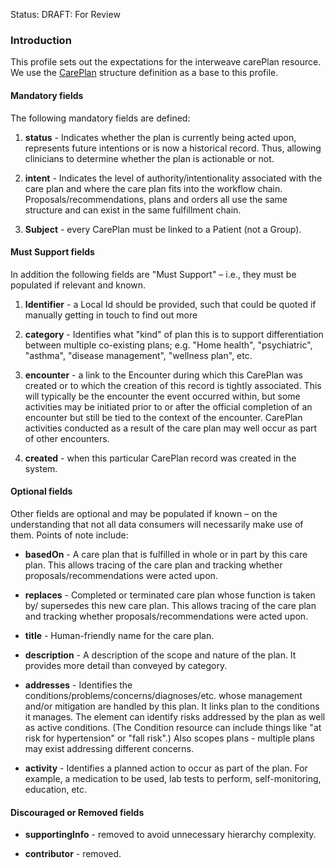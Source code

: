 Status: DRAFT: For Review

### **Introduction**
This profile sets out the expectations for the interweave carePlan resource. We use the [CarePlan](https://hl7.org/fhir/R4/careplan.html) structure definition as a base to this profile.

#### **Mandatory fields**
The following mandatory fields are defined:

1. **status** - Indicates whether the plan is currently being acted upon, represents future intentions or is now a historical record. Thus, allowing clinicians to determine whether the plan is actionable or not.

2. **intent** - Indicates the level of authority/intentionality associated with the care plan and where the care plan fits into the workflow chain. Proposals/recommendations, plans and orders all use the same structure and can exist in the same fulfillment chain.

3. **Subject** - every CarePlan must be linked to a Patient (not a Group).

#### **Must Support fields**
In addition the following fields are "Must Support" – i.e., they must be populated if relevant and known. 

1. **Identifier** - a Local Id should be provided, such that could be quoted if manually getting in touch to find out more

2. **category** - Identifies what "kind" of plan this is to support differentiation between multiple co-existing plans; e.g. "Home health", "psychiatric", "asthma", "disease management", "wellness plan", etc. 

3. **encounter** - a link to the Encounter during which this CarePlan was created or to which the creation of this record is tightly associated. This will typically be the encounter the event occurred within, but some activities may be initiated prior to or after the official completion of an encounter but still be tied to the context of the encounter. CarePlan activities conducted as a result of the care plan may well occur as part of other encounters.

4. **created** - when this particular CarePlan record was created in the system.


#### **Optional fields**
Other fields are optional and may be populated if known – on the understanding that not all data consumers will necessarily make use of them. Points of note include:

 - **basedOn** - A care plan that is fulfilled in whole or in part by this care plan. This allows tracing of the care plan and tracking whether proposals/recommendations were acted upon.

 - **replaces** - Completed or terminated care plan whose function is taken by/ supersedes this new care plan. This allows tracing of the care plan and tracking whether proposals/recommendations were acted upon.

 - **title** - Human-friendly name for the care plan.

 - **description** - A description of the scope and nature of the plan. It provides more detail than conveyed by category.

 - **addresses** - Identifies the conditions/problems/concerns/diagnoses/etc. whose management and/or mitigation are handled by this plan. It links plan to the conditions it manages. The element can identify risks addressed by the plan as well as active conditions. (The Condition resource can include things like "at risk for hypertension" or "fall risk".) Also scopes plans - multiple plans may exist addressing different concerns.

 - **activity** - Identifies a planned action to occur as part of the plan. For example, a medication to be used, lab tests to perform, self-monitoring, education, etc.
 

#### **Discouraged or Removed fields**

 - **supportingInfo** - removed to avoid unnecessary hierarchy complexity.

 - **contributor** - removed.
